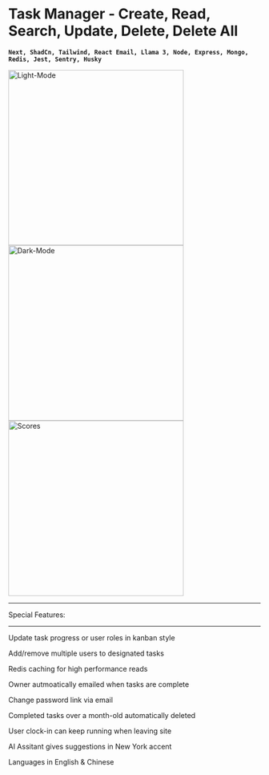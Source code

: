 # Task Manager - Create, Read, Search, Update, Delete, Delete All

**`Next, ShadCn, Tailwind, React Email, Llama 3, Node, Express, Mongo, Redis, Jest, Sentry, Husky`**

<img src="./public/light.webp" alt="Light-Mode" width="350" />

<img src="./public/dark.webp" alt="Dark-Mode" width="350" />

<img src="./public/scores.webp" alt="Scores" width="350" />

---

Special Features:

---

Update task progress or user roles in kanban style

Add/remove multiple users to designated tasks

Redis caching for high performance reads

Owner autmoatically emailed when tasks are complete

Change password link via email

Completed tasks over a month-old automatically deleted

User clock-in can keep running when leaving site

AI Assitant gives suggestions in New York accent

Languages in English & Chinese
